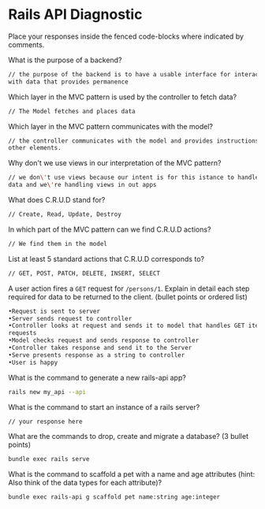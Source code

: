 # Rails API Diagnostic

Place your responses inside the fenced code-blocks where indicated by comments.

What is the purpose of a backend?

```bash
// the purpose of the backend is to have a usable interface for interacting
with data that provides permanence
```

Which layer in the MVC pattern is used by the controller to fetch data?

```bash
// The Model fetches and places data
```

Which layer in the MVC pattern communicates with the model?

```bash
// the controller communicates with the model and provides instructions from
other elements.
```

Why don't we use views in our interpretation of the MVC pattern?

```bash
// we don\'t use views because our intent is for this istance to handle
data and we\'re handling views in out apps
```

What does C.R.U.D stand for?

```bash
// Create, Read, Update, Destroy
```

In which part of the MVC pattern can we find C.R.U.D actions?

```bash
// We find them in the model
```

List at least 5 standard actions that C.R.U.D corresponds to?

```bash
// GET, POST, PATCH, DELETE, INSERT, SELECT
```

A user action fires a `GET` request for `/persons/1`. Explain in detail each step
required for data to be returned to the client. (bullet points or ordered list)

```bash
•Request is sent to server
•Server sends request to controller
•Controller looks at request and sends it to model that handles GET item
requests
•Model checks request and sends response to controller
•Controller takes response and send it to the Server
•Serve presents response as a string to controller
•User is happy

```

What is the command to generate a new rails-api app?

```bash
rails new my_api --api
```

What is the command to start an instance of a rails server?

```bash
// your response here
```

What are the commands to drop, create and migrate a database? (3 bullet points)

```bash
bundle exec rails serve
```

What is the command to scaffold a pet with a name and age attributes (hint:
Also think of the data types for each attribute)?

```bash
bundle exec rails-api g scaffold pet name:string age:integer
```

